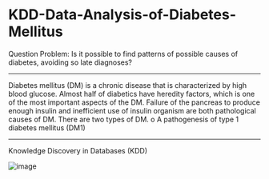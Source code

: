 # KDD-Data-Analysis-of-Diabetes-Mellitus

Question Problem: Is it possible to find patterns of possible causes of diabetes, avoiding
so late diagnoses?


---
Diabetes mellitus (DM) is a chronic disease that is characterized by high blood glucose.
Almost half of diabetics have heredity factors, which is one of the most
important aspects of the DM. Failure of the pancreas to produce enough insulin and inefficient use of
insulin organism are both pathological causes of DM. There are two types of DM. o A
pathogenesis of type 1 diabetes mellitus (DM1) 


---
Knowledge Discovery in Databases (KDD)

![image](https://user-images.githubusercontent.com/72497559/116753143-8ac6be00-a9fe-11eb-91e2-6a62212dec28.png)
